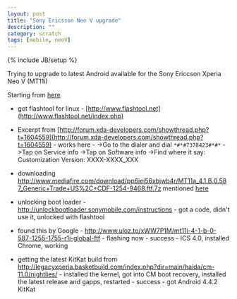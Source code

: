 ```yaml
---
layout: post
title: "Sony Ericsson Neo V upgrade"
description: ""
category: scratch
tags: [mobile, neoV]
---
```

{% include JB/setup %}

Trying to upgrade to latest Android available for the Sony Ericcson Xperia Neo V (MT11i)

Starting from [here](https://github.com/LegacyXperia/Wiki/wiki/Installing-LegacyXperia-for-Dummies)

 - got flashtool for linux - [http://www.flashtool.net](http://www.flashtool.net/index.php)

 - Excerpt from [http://forum.xda-developers.com/showthread.php?t=1604559](http://forum.xda-developers.com/showthread.php?t=1604559) - works here - 
->Go to the dialer and dial `*#*#7378423#*#*`
->Tap on Service info
->Tap on Software info
->Find where it say:
Customization Version:
XXXX-XXXX_XXX

- downloading http://www.mediafire.com/download/pp6iei56xbjwb4r/MT11a_4.1.B.0.587_Generic+Trade+US%2C+CDF-1254-9468.ftf.7z mentioned [here](http://forum.xda-developers.com/showpost.php?p=38371938&postcount=82)

- unlocking boot loader - http://unlockbootloader.sonymobile.com/instructions - got a code, didn't use it, unlocked with flashtool

- found this by Google - http://www.uloz.to/xWW7P1M/mt11i-4-1-b-0-587-1255-1755-r1i-global-ftf - flashing now - success - ICS 4.0, installed Chrome, working

- getting the latest KitKat build from http://legacyxperia.basketbuild.com/index.php?dir=main/haida/cm-11.0/nightlies/ - installed the kernel, got into CM boot recovery, installed the latest release and gapps, restarted - success - got Android 4.4.2 KitKat
